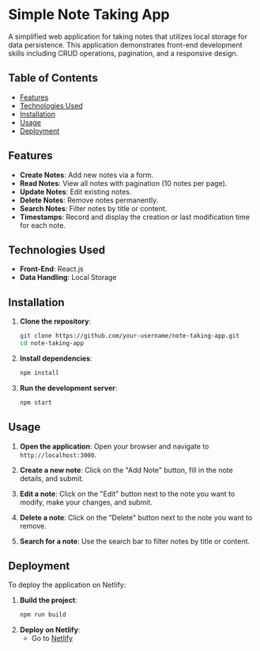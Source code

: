 # Simple Note Taking App

A simplified web application for taking notes that utilizes local storage for data persistence. This application demonstrates front-end development skills including CRUD operations, pagination, and a responsive design.

## Table of Contents

- [Features](#features)
- [Technologies Used](#technologies-used)
- [Installation](#installation)
- [Usage](#usage)
- [Deployment](#deployment)

## Features

- **Create Notes**: Add new notes via a form.
- **Read Notes**: View all notes with pagination (10 notes per page).
- **Update Notes**: Edit existing notes.
- **Delete Notes**: Remove notes permanently.
- **Search Notes**: Filter notes by title or content.
- **Timestamps**: Record and display the creation or last modification time for each note.

## Technologies Used

- **Front-End**: React.js
- **Data Handling**: Local Storage

## Installation

1. **Clone the repository**:
    ```sh
    git clone https://github.com/your-username/note-taking-app.git
    cd note-taking-app
    ```

2. **Install dependencies**:
    ```sh
    npm install
    ```

3. **Run the development server**:
    ```sh
    npm start
    ```

## Usage

1. **Open the application**:
   Open your browser and navigate to `http://localhost:3000`.

2. **Create a new note**:
   Click on the "Add Note" button, fill in the note details, and submit.

3. **Edit a note**:
   Click on the "Edit" button next to the note you want to modify, make your changes, and submit.

4. **Delete a note**:
   Click on the "Delete" button next to the note you want to remove.

5. **Search for a note**:
   Use the search bar to filter notes by title or content.

## Deployment

To deploy the application on Netlify:

1. **Build the project**:
    ```sh
    npm run build
    ```
2. **Deploy on Netlify**:
    - Go to [Netlify](https://www.netlify.com/)
